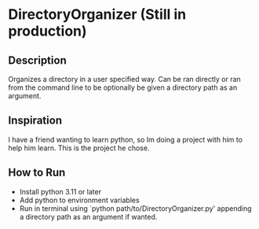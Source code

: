 # DirectoryOrganizer (Still in production)

## Description
Organizes a directory in a user specified way. Can be ran directly or ran from the command line to be optionally be given a directory path as an argument.

## Inspiration
I have a friend wanting to learn python, so Im doing a project with him to help him learn. This is the project he chose.

## How to Run
- Install python 3.11 or later
- Add python to environment variables
- Run in terminal using `python path/to/DirectoryOrganizer.py' appending a directory path as an argument if wanted.
